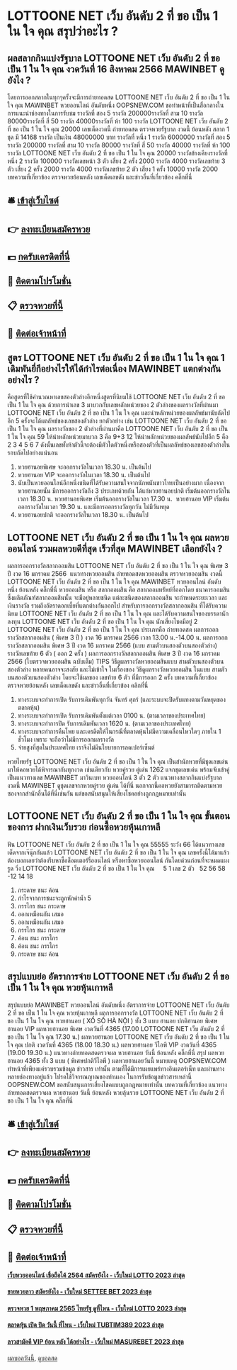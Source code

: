 # LOTTOONE NET เว็บ อันดับ 2 ที่ ขอ เป็น 1 ใน ใจ คุณ สรุปว่าอะไร ?
## ผลสลากกินแบ่งรัฐบาล LOTTOONE NET เว็บ อันดับ 2 ที่ ขอ เป็น 1 ใน ใจ คุณ งวดวันที่ 16 สิงหาคม 2566 MAWINBET ดูยังไง ?
โดยการออกสลากในทุกๆครั้งจะมีการถ่ายทอดสด LOTTOONE NET เว็บ อันดับ 2 ที่ ขอ เป็น 1 ใน ใจ คุณ MAWINBET หวยออนไลน์ อันดับหนึ่ง OOPSNEW.COM ขอทำหน้าที่เป็นสื่อกลางในการแนะนำช่องทางในการรับชม
รางวัลที่ สอง 5 รางวัล 200000รางวัลที่ สาม 10 รางวัล 80000รางวัลที่ สี่ 50 รางวัล 40000รางวัลที่ ห้า 100 รางวัล LOTTOONE NET เว็บ อันดับ 2 ที่ ขอ เป็น 1 ใน ใจ คุณ 20000
 เลขเด็ดงวดนี้ ถ่ายทอดสด ตรวจหวยรัฐบาล งวดนี้ ย้อนหลัง 
สลาก 1 ชุด มี 14168 รางวัล เป็นเงิน 48000000 บาท
รางวัลที่ หนึ่ง 1 รางวัล 6000000 รางวัลที่ สอง 5 รางวัล 200000 รางวัลที่ สาม 10 รางวัล 80000 รางวัลที่ สี่ 50 รางวัล 40000 รางวัลที่ ห้า 100 รางวัล LOTTOONE NET เว็บ อันดับ 2 ที่ ขอ เป็น 1 ใน ใจ คุณ 20000 รางวัลข้างเคียงรางวัลที่หนึ่ง 2 รางวัล 100000 รางวัลเลขหน้า 3 ตัว เสี่ยง 2 ครั้ง 2000 รางวัล 4000 รางวัลเลขท้าย 3 ตัว เสี่ยง 2 ครั้ง 2000 รางวัล 4000 รางวัลเลขท้าย 2 ตัว เสี่ยง 1 ครั้ง 10000 รางวัล 2000
บทความที่เกี่ยวข้อง
ตรวจหวยย้อนหลัง เลขเด็ดเลขดัง และข่าวอื่นที่เกี่ยวข้อง คลิ๊กที่นี่

## 🛎 [เข้าสู่เว็บไซต์](https://bit.ly/3BG5bNw)
## 👉 [ลงทะเบียนสมัครหวย](https://bit.ly/3BG5bNw)
## 💵 [กดรับเครดิตที่นี่](https://bit.ly/3C3mvgS)
## 👑 [ติดตามโปรโมชั่น](https://bit.ly/3C3mvgS)
## 📋 [ตรวจหวยที่นี้](https://bit.ly/3C3mvgS)
## 📱 [ติดต่อเจ้าหน้าที่](https://bit.ly/3C3mvgS)

## สูตร LOTTOONE NET เว็บ อันดับ 2 ที่ ขอ เป็น 1 ใน ใจ คุณ 1 เดิมพันยี่กีอย่างไรให้ได้กำไรต่อเนื่อง MAWINBET แตกต่างกันอย่างไร ?
คือสูตรที่ใช้คำนวณหาเลขสองตัวล่างอีกหนึ่งสูตรที่นิยมใช้ LOTTOONE NET เว็บ อันดับ 2 ที่ ขอ เป็น 1 ใน ใจ คุณ ด้วยการนำเลข 3 มาบวกกับเลขหลักหน่วยของ 2 ตัวล่างของผลรางวัลที่ผ่านมา LOTTOONE NET เว็บ อันดับ 2 ที่ ขอ เป็น 1 ใน ใจ คุณ และนำหลักหน่วยของผลลัพธ์มานับถัดไปอีก 5 ครั้งจะได้ผลลัพธ์ของเลขสองตัวล่าง ยกตัวอย่าง เช่น LOTTOONE NET เว็บ อันดับ 2 ที่ ขอ เป็น 1 ใน ใจ คุณ ผลรางวัลของ 2 ตัวล่างที่ผ่านมาคือ LOTTOONE NET เว็บ อันดับ 2 ที่ ขอ เป็น 1 ใน ใจ คุณ 59 ให้นำหลักหน่วยมาบวก 3 คือ 9+3 12 ให้นำหลักหน่วยของผลลัพธ์นับไปอีก 5 คือ 2 3 4 5 6 7 ดังนั้นเลขทั้งห้าตัวนี้จะต้องมีตัวใดตัวหนึ่งหรือสองตัวที่เป็นผลลัพธ์ของเลขสองตัวล่างในรอบถัดไปอย่างแน่นอน
1. หวยฮานอยพิเศษ จะออกรางวัลในเวลา 18.30 น. เป็นต้นไป
2. หวยฮานอย VIP จะออกรางวัลในเวลา 18.30 น. เป็นต้นไป
3. นับเป็นหวยออนไลน์อีกหนึ่งชนิดที่ได้รับความสนใจจากนักพนันชาวไทยเป็นอย่างมาก เนื่องจากหวยฮานอยนั้น มีการออกรางวัลถึง 3 ประเภทด้วยกัน ได้แก่หวยฮานอยปกติ เริ่มต้นออกรางวัลในเวลา 18.30 น. หวยฮานอยพิเศษ เริ่มต้นออกรางวัลในเวลา 17.30 น.  หวยฮานอย VIP เริ่มต้นออกรางวัลในเวลา 19.30 น. และมีการออกรางวัลทุกวัน ไม่มีวันหยุด
4. หวยฮานอยปกติ จะออกรางวัลในเวลา 18.30 น. เป็นต้นไป

## LOTTOONE NET เว็บ อันดับ 2 ที่ ขอ เป็น 1 ใน ใจ คุณ ผลหวยออนไลน์ รวมผลหวยดีที่สุด เร็วที่สุด MAWINBET เลือกยังไง ?
ผลการออกรางวัลสลากออมสิน LOTTOONE NET เว็บ อันดับ 2 ที่ ขอ เป็น 1 ใน ใจ คุณ พิเศษ 3 ปี งวด 16 มกราคม 2566
 แนวทางหวยออมสิน ถ่ายทอดสดหวยออมสิน ตรวจหวยออมสิน งวดนี้ LOTTOONE NET เว็บ อันดับ 2 ที่ ขอ เป็น 1 ใน ใจ คุณ MAWINBET หวยออนไลน์ อันดับหนึ่ง ย้อนหลัง คลิ๊กที่นี่ 
หวยออมสิน หรือ สลากออมสิน คือ สลากออมทรัพย์ที่ออกโดย ธนาคารออมสิน ซึ่งผลิตภัณฑ์สลากออมสินนั้น จะมีอยู่หลายชนิด แต่ละชนิดของสลากออมสิน จะกำหนดระยะเวลา และเงินรางวัล รวมถึงอัตราดอกเบี้ยที่แตกต่างกันออกไป
สำหรับการออกรางวัลสลากออมสิน ที่ได้รับความนิยม LOTTOONE NET เว็บ อันดับ 2 ที่ ขอ เป็น 1 ใน ใจ คุณ และได้รับความสนใจของบรรดานักลงทุน LOTTOONE NET เว็บ อันดับ 2 ที่ ขอ เป็น 1 ใน ใจ คุณ นักเสี่ยงโชคมีอยู่ 2 LOTTOONE NET เว็บ อันดับ 2 ที่ ขอ เป็น 1 ใน ใจ คุณ ประเภทคือ
ถ่ายทอดสด ผลการออกรางวัลสลากออมสิน ( พิเศษ 3 ปี ) งวด 16 มกราคม 2566 เวลา 13.00 น.-14.00 น.
ผลการออกรางวัลสลากออมสิน พิเศษ 3 ปี งวด 16 มกราคม 2566 (แบบ สามตัวบนสองตัวบนสองตัวล่าง)
รางวัลเลขท้าย 6 ตัว ( ออก 2 ครั้ง )
ผลการออกรางวัลสลากออมสิน พิเศษ 3 ปี งวด 16 มกราคม 2566 (ใบตรวจหวยออมสิน ฉบับเต็ม)
TIPS วิธีดูผลรางวัลหวยออมสินแบบ สามตัวบนสองตัวบนสองตัวล่าง
หลายคนอาจจะสงสัย และไม่เข้าใจ ในเรื่องของ วิธีดูผลรางวัลหวยออมสิน ในแบบ สามตัวบนสองตัวบนสองตัวล่าง โดยจะใช้ผลของ เลขท้าย 6 ตัว ที่มีการออก 2 ครั้ง
บทความที่เกี่ยวข้อง
ตรวจหวยย้อนหลัง เลขเด็ดเลขดัง และข่าวอื่นที่เกี่ยวข้อง คลิกที่นี่
1. ทางระบบจะทำการเปิด รับการเดิมพันทุกวัน จันทร์ ศุกร์ (และระบบจะปิดรับแทงตามวันหยุดของตลาดหุ้น)
2. ทางระบบจะทำการเปิด รับการเดิมพันตั้งแต่เวลา 0100 น. (ตามเวลาของประเทศไทย)
3. ทางระบบจะทำการปิด รับการเดิมพันเวลา 1620 น. (ตามเวลาของประเทศไทย)
4. ทางระบบจะทำการคืนโพย และเครดิตให้ในกรณีที่ตลาดหุ้นไม่มีความเคลื่อนไหวใดๆ ภายใน 1 ชั่วโมง เพราะ จะถือว่าไม่มีการออกผลรางวัล
5. จ่ายสูงที่สุดในประเทศไทย เราจึงไม่มีนโยบายการลดเปอร์เซ็นต์

หวยไทยรัฐ LOTTOONE NET เว็บ อันดับ 2 ที่ ขอ เป็น 1 ใน ใจ คุณ เป็นสำนักหวยที่มีชุดเลขเด่นมาให้คอหวยได้พิจารณากันทุกงวด เช่นเดียวกับ หวยคู่รวย คู่เด่น 1262 แจกชุดเลขเด่น พร้อมจับเข้าคู่เป็นแนวทางเลข MAWINBET มาวินเบท หวยออนไลน์ 3 ตัว 2 ตัว แนวทางสลากกินแบ่งรัฐบาลงวดนี้ MAWINBET ดูชุดเลขจากหวยคู่รวย คู่เด่น ได้ที่นี่ นอกจากนี้คอหวยยังสามารถติดตามหวยซองจากสำนักอื่นได้ที่นี่เช่นกัน แต่ขอสนับสนุนให้เสี่ยงโชคอย่างถูกกฎหมายเท่านั้น

## LOTTOONE NET เว็บ อันดับ 2 ที่ ขอ เป็น 1 ใน ใจ คุณ ขั้นตอนของการ ฝากเงินเว็บรวย ก่อนซื้อหวยหุ้นเกาหลี
ฟัน LOTTOONE NET เว็บ อันดับ 2 ที่ ขอ เป็น 1 ใน ใจ คุณ 55555
ระวัง 66
ได้แนวทางเลขเด็ดจากเจ๊นุ๊กกันแล้ว LOTTOONE NET เว็บ อันดับ 2 ที่ ขอ เป็น 1 ใน ใจ คุณ เลขครั้งนี้ได้มาแล้ว ต้องบอกเลยว่าต้องรีบหาซื้อล็อตเตอร์รี่ออนไลน์ หรือหาซื้อหวยออนไลน์ กันโดยด่วนก่อนที่จะหมดแผง
รูด วิ่ง LOTTOONE NET เว็บ อันดับ 2 ที่ ขอ เป็น 1 ใน ใจ คุณ     5 1
เลข 2 ตัว   52 56 58 -12 14 18
1. กระดาษ ชนะ ค้อน
2. กำไรจากการชนะจะถูกหักค่าน้ำ 5
3. กรรไกร ชนะ กระดาษ
4. ออกเหมือนกัน เสมอ
5. ออกเหมือนกัน เสมอ
6. กรรไกร ชนะ กระดาษ
7. ค้อน ชนะ กรรไกร
8. ค้อน ชนะ กรรไกร
9. กระดาษ ชนะ ค้อน

## สรุปแบบย่อ อัตราการจ่าย LOTTOONE NET เว็บ อันดับ 2 ที่ ขอ เป็น 1 ใน ใจ คุณ หวยหุ้นเกาหลี
สรุปแบบย่อ MAWINBET หวยออนไลน์ อันดับหนึ่ง อัตราการจ่าย LOTTOONE NET เว็บ อันดับ 2 ที่ ขอ เป็น 1 ใน ใจ คุณ หวยหุ้นเกาหลี ผลการออกรางวัล LOTTOONE NET เว็บ อันดับ 2 ที่ ขอ เป็น 1 ใน ใจ คุณ หวยฮานอย ( XỔ SỐ HÀ NỘI ) ทั้ง 3 แบบ ฮานอย ปกติฮานอย พิเศษฮานอย VIP
ผลหวยฮานอย พิเศษ งวดวันที่ 4365 (17.00 LOTTOONE NET เว็บ อันดับ 2 ที่ ขอ เป็น 1 ใน ใจ คุณ 17.30 น.)
ผลหวยฮานอย LOTTOONE NET เว็บ อันดับ 2 ที่ ขอ เป็น 1 ใน ใจ คุณ ปกติ งวดวันที่ 4365 (18.00 18.30 น.)
ผลหวยฮานอย วีไอพี VIP งวดวันที่ 4365 (19.00 19.30 น.)
 แนวทางถ่ายทอดสดตรวจผล หวยฮานอย วันนี้ ย้อนหลัง คลิ๊กที่นี่ 
สรุป ผลหวยฮานอย 4365 ทั้ง 3 แบบ ( พิเศษปกติวีไอพี ) ผลหวยฮานอยวันนี้
หมายเหตุ OOPSNEW.COM ทำหน้าที่เพียงแค่รวบรวมข้อมูล ข่าวสาร เท่านั้น ตามที่ได้มีการเผยแพร่ทางอินเตอร์เน็ท และผ่านทางหลายช่องทางอยู่แล้ว โปรดใช้วิจารณญาณของท่านเอง ในการรับข้อมูลข่าวสารเหล่านี้ OOPSNEW.COM ขอสนับสนุนการเสี่ยงโชคแบบถูกกฎหมายเท่านั้น
บทความที่เกี่ยวข้อง
แนวทางถ่ายทอดสดตรวจผล หวยฮานอย วันนี้ ย้อนหลัง หวยลุ้นรวย LOTTOONE NET เว็บ อันดับ 2 ที่ ขอ เป็น 1 ใน ใจ คุณ คลิ๊กที่นี่

## 🛎 [เข้าสู่เว็บไซต์](https://bit.ly/3BG5bNw)
## 👉 [ลงทะเบียนสมัครหวย](https://bit.ly/3BG5bNw)
## 💵 [กดรับเครดิตที่นี่](https://bit.ly/3C3mvgS)
## 👑 [ติดตามโปรโมชั่น](https://bit.ly/3C3mvgS)
## 📋 [ตรวจหวยที่นี้](https://bit.ly/3C3mvgS)
## 📱 [ติดต่อเจ้าหน้าที่](https://bit.ly/3C3mvgS)

#### [เว็บหวยออนไลน์ เชื่อถือได้ 2564 สมัครยังไง - เว็บใหม่ LOTTO 2023 ล่าสุด](https://atom.io/themes/เว็บหวยออนไลน์%20เชื่อถือได้%202564%20สมัครยังไง%20-%20เว็บใหม่%20lotto%202023%20ล่าสุด)
#### [ขายหวยลาว สมัครยังไง - เว็บใหม่ SETTEE BET 2023 ล่าสุด](https://atom.io/themes/ขายหวยลาว%20สมัครยังไง%20-%20เว็บใหม่%20settee%20bet%202023%20ล่าสุด)
#### [ตรวจหวย 1 พฤษภาคม 2565 ไทยรัฐ ดูที่ไหน - เว็บใหม่ LOTTO 2023 ล่าสุด](https://atom.io/themes/ตรวจหวย%201%20พฤษภาคม%202565%20ไทยรัฐ%20ดูที่ไหน%20-%20เว็บใหม่%20lotto%202023%20ล่าสุด)
#### [ตลาดหุ้น เปิด ปิด วันนี้ ที่ไหน - เว็บใหม่ TUBTIM389 2023 ล่าสุด](https://atom.io/themes/ตลาดหุ้น%20เปิด%20ปิด%20วันนี้%20ที่ไหน%20-%20เว็บใหม่%20tubtim389%202023%20ล่าสุด)
#### [ลาวสามัคคี VIP ย้อน หลัง ได้อย่างไร - เว็บใหม่ MASUREBET 2023 ล่าสุด](https://atom.io/themes/ลาวสามัคคี%20vip%20ย้อน%20หลัง%20ได้อย่างไร%20-%20เว็บใหม่%20masurebet%202023%20ล่าสุด)

[ผลบอลวันนี้](https://siamsport.tv "ผลบอลวันนี้"), [ดูบอลสด](https://siamsport.tv/ดูบอลสด "ดูบอลสด")